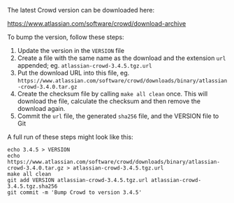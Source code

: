 The latest Crowd version can be downloaded here:

https://www.atlassian.com/software/crowd/download-archive


To bump the version, follow these steps:

1. Update the version in the `VERSION` file
2. Create a file with the same name as the download and the extension `url`
   appended; eg. `atlassian-crowd-3.4.5.tgz.url`
3. Put the download URL into this file, eg.
   `https://www.atlassian.com/software/crowd/downloads/binary/atlassian-crowd-3.4.0.tar.gz`
4. Create the checksum file by calling `make all clean` once.  This will
   download the file, calculate the checksum and then remove the download
   again.
5. Commit the `url` file, the generated `sha256` file, and the VERSION file
   to Git

A full run of these steps might look like this:

```
echo 3.4.5 > VERSION
echo https://www.atlassian.com/software/crowd/downloads/binary/atlassian-crowd-3.4.0.tar.gz > atlassian-crowd-3.4.5.tgz.url
make all clean
git add VERSION atlassian-crowd-3.4.5.tgz.url atlassian-crowd-3.4.5.tgz.sha256
git commit -m 'Bump Crowd to version 3.4.5'
```

